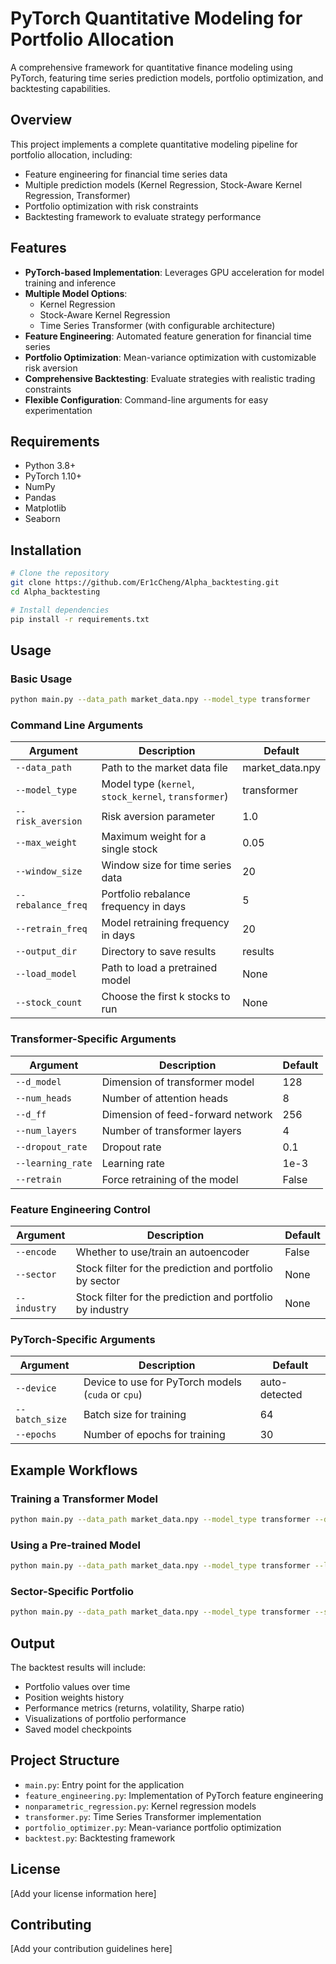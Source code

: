 # PyTorch Quantitative Modeling for Portfolio Allocation

A comprehensive framework for quantitative finance modeling using PyTorch, featuring time series prediction models, portfolio optimization, and backtesting capabilities.

## Overview

This project implements a complete quantitative modeling pipeline for portfolio allocation, including:

- Feature engineering for financial time series data
- Multiple prediction models (Kernel Regression, Stock-Aware Kernel Regression, Transformer)
- Portfolio optimization with risk constraints
- Backtesting framework to evaluate strategy performance

## Features

- **PyTorch-based Implementation**: Leverages GPU acceleration for model training and inference
- **Multiple Model Options**:
  - Kernel Regression
  - Stock-Aware Kernel Regression
  - Time Series Transformer (with configurable architecture)
- **Feature Engineering**: Automated feature generation for financial time series
- **Portfolio Optimization**: Mean-variance optimization with customizable risk aversion
- **Comprehensive Backtesting**: Evaluate strategies with realistic trading constraints
- **Flexible Configuration**: Command-line arguments for easy experimentation

## Requirements

- Python 3.8+
- PyTorch 1.10+
- NumPy
- Pandas
- Matplotlib
- Seaborn

## Installation

```bash
# Clone the repository
git clone https://github.com/Er1cCheng/Alpha_backtesting.git
cd Alpha_backtesting

# Install dependencies
pip install -r requirements.txt
```

## Usage

### Basic Usage

```bash
python main.py --data_path market_data.npy --model_type transformer
```

### Command Line Arguments

| Argument | Description | Default |
|----------|-------------|---------|
| `--data_path` | Path to the market data file | market_data.npy |
| `--model_type` | Model type (`kernel`, `stock_kernel`, `transformer`) | transformer |
| `--risk_aversion` | Risk aversion parameter | 1.0 |
| `--max_weight` | Maximum weight for a single stock | 0.05 |
| `--window_size` | Window size for time series data | 20 |
| `--rebalance_freq` | Portfolio rebalance frequency in days | 5 |
| `--retrain_freq` | Model retraining frequency in days | 20 |
| `--output_dir` | Directory to save results | results |
| `--load_model` | Path to load a pretrained model | None |
| `--stock_count` | Choose the first k stocks to run | None |

### Transformer-Specific Arguments

| Argument | Description | Default |
|----------|-------------|---------|
| `--d_model` | Dimension of transformer model | 128 |
| `--num_heads` | Number of attention heads | 8 |
| `--d_ff` | Dimension of feed-forward network | 256 |
| `--num_layers` | Number of transformer layers | 4 |
| `--dropout_rate` | Dropout rate | 0.1 |
| `--learning_rate` | Learning rate | 1e-3 |
| `--retrain` | Force retraining of the model | False |

### Feature Engineering Control

| Argument | Description | Default |
|----------|-------------|---------|
| `--encode` | Whether to use/train an autoencoder | False |
| `--sector` | Stock filter for the prediction and portfolio by sector | None |
| `--industry` | Stock filter for the prediction and portfolio by industry | None |

### PyTorch-Specific Arguments

| Argument | Description | Default |
|----------|-------------|---------|
| `--device` | Device to use for PyTorch models (`cuda` or `cpu`) | auto-detected |
| `--batch_size` | Batch size for training | 64 |
| `--epochs` | Number of epochs for training | 30 |

## Example Workflows

### Training a Transformer Model

```bash
python main.py --data_path market_data.npy --model_type transformer --d_model 256 --num_heads 8 --num_layers 6 --output_dir results/transformer_exp1
```

### Using a Pre-trained Model

```bash
python main.py --data_path market_data.npy --model_type transformer --load_model results/transformer_exp1/models/transformer_model.pt
```

### Sector-Specific Portfolio

```bash
python main.py --data_path market_data.npy --model_type transformer --sector 3 --risk_aversion 2.0
```

## Output

The backtest results will include:

- Portfolio values over time
- Position weights history
- Performance metrics (returns, volatility, Sharpe ratio)
- Visualizations of portfolio performance
- Saved model checkpoints

## Project Structure

- `main.py`: Entry point for the application
- `feature_engineering.py`: Implementation of PyTorch feature engineering
- `nonparametric_regression.py`: Kernel regression models
- `transformer.py`: Time Series Transformer implementation
- `portfolio_optimizer.py`: Mean-variance portfolio optimization
- `backtest.py`: Backtesting framework

## License

[Add your license information here]

## Contributing

[Add your contribution guidelines here]
